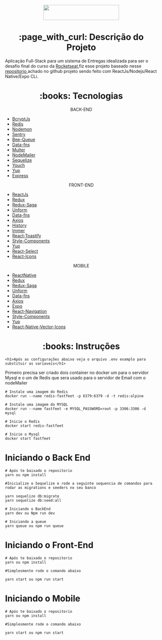 <p align="center">
  <img width="250" height="50" src="https://raw.githubusercontent.com/rocketseat-education/bootcamp-gostack-desafio-02/4e6c5db70ac176f78545d5c8a71b5930f72dc13a/.github/logo.png">
</p>


<h1 align="center">:page_with_curl: Descrição do Projeto</h1>

<p>Aplicação Full-Stack para um sistema de Entregas idealizada para ser o desafio final do curso da <A href="https://rocketseat.com.br/">Rocketseat<A/>,fiz esse projeto baseado nesse <A href="https://github.com/rocketseat-education/bootcamp-gostack-desafio-02/blob/4e6c5db70ac176f78545d5c8a71b5930f72dc13a/.github/logo.png">repositorio <A/> 
achado no github projeto sendo feito com ReactJs/Nodejs/React Native/Expo CLi.</p>

<h1 align="center"> 
	:books: Tecnologias 
</h1>

<p align="center">
  BACK-END
</p>

<ul>
    <li><a href="https://www.npmjs.com/package/bcryptjs">BcryptJs</a></li>
    <li><a href="https://redis.io/">Redis</a></li>
    <li><a href="https://www.npmjs.com/package/nodemon/">Nodemon</a></li>
    <li><a href="https://sentry.io/welcome/">Sentry</a></li>
    <li><a href="https://github.com/bee-queue/bee-queue">Bee-Queue</a></li>
    <li><a href="https://date-fns.org/">Data-fns</a></li>
    <li><a href="https://www.npmjs.com/package/multer">Multer</a></li>
    <li><a href="https://nodemailer.com/about/">NodeMailer</a></li>
    <li><a href="https://sequelize.org/master/">Sequelize</a></li>
     <li><a href="https://www.npmjs.com/package/youch">Youch</a></li>
     <li><a href="https://www.npmjs.com/package/yup">Yup</a></li>
     <li><a href="https://expressjs.com/pt-br/">Express</a></li>
</ul>

<p align="center">
  FRONT-END
</p>

<ul>
    <li><a href="https://pt-br.reactjs.org/">ReactJs</a></li>
    <li><a href="https://redux.js.org/">Redux</a></li>
    <li><a href="https://redux-saga.js.org/">Redux-Saga</a></li>
    <li><a href="https://unform.dev/quick-start">Unform</a></li>
    <li><a href="https://date-fns.org/">Data-fns</a></li>
    <li><a href="https://github.com/axios/axios">Axios</a></li>
    <li><a href="https://www.npmjs.com/package/history">History</a></li>
    <li><a href="https://github.com/immerjs/immer">Immer</a></li>
     <li><a href="https://fkhadra.github.io/react-toastify/introduction">React-Toastify</a></li>
     <li><a href="https://styled-components.com/">Style-Components</a></li>
     <li><a href="https://www.npmjs.com/package/yup">Yup</a></li>
     <li><a href="https://react-select.com/home">React-Select</a></li>
     <li><a href="https://react-icons.github.io/react-icons/">React-Icons</a></li>
</ul>

<p align="center">
  MOBILE
</p>

<ul>
    <li><a href="https://reactnative.dev/">ReactNative</a></li>
    <li><a href="https://redux.js.org/">Redux</a></li>
    <li><a href="https://redux-saga.js.org/">Redux-Saga</a></li>
    <li><a href="https://unform.dev/quick-start">Unform</a></li>
    <li><a href="https://date-fns.org/">Data-fns</a></li>
    <li><a href="https://github.com/axios/axios">Axios</a></li>
    <li><a href="https://expo.io/">Expo</a></li>
    <li><a href="https://reactnavigation.org/">React-Navigation</a></li>
     <li><a href="https://styled-components.com/">Style-Components</a></li>
     <li><a href="https://www.npmjs.com/package/yup">Yup</a></li>
     <li><a href="https://github.com/oblador/react-native-vector-icons">React-Native-Vector-Icons</a></li>
</ul>

<h1 align="center"> 
	:books: Instruções 
</h1>

	<h1>Após as configurações abaixo veja o arquivo .env examplo para substituir as variaveis</h1>

<p>Primeiro precisa ser criado dois container no docker um para o servidor Mysql e o um de Redis que sera usado para o servidor de Email com o nodeMailer </p>

```
# Instale uma imagem do Redis
docker run --name redis-fastfeet -p 6379:6379 -d -t redis:alpine

# Instale uma imagem do MYSQL
docker run --name fastfeet -e MYSQL_PASSWORD=root -p 3306:3306 -d mysql

# Inicie o Redis
docker start redis-fastfeet

# Inicie o Mysql
docker start fastfeet
```

<h1>Iniciando o Back End</h1>

```
# Após te baixado o repositorio 
yarn ou npm install

#Inicialize o Sequelize e rode a seguinte sequencia de comandos para rodar as migrations e seeders no seu banco 

yarn sequelize db:migrate
yarn sequelize db:seed:all

# Iniciando o BackEnd
yarn dev ou Npm run dev

# Iniciando a queue
yarn queue ou npm run queue

```


<h1>Iniciando o Front-End</h1>

```
# Após te baixado o repositorio 
yarn ou npm install

#Simplesmente rode o comando abaixo

yarn start ou npm run start

```


<h1>Iniciando o Mobile</h1>

```
# Após te baixado o repositorio 
yarn ou npm install

#Simplesmente rode o comando abaixo

yarn start ou npm run start

```
